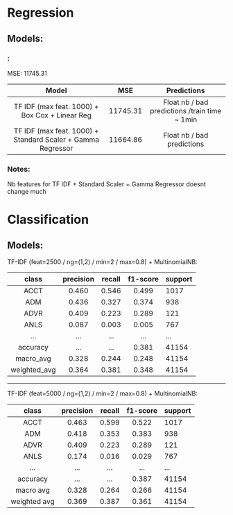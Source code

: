 # Regression

## Models:

### :

MSE: 11745.31

|                            Model                            |   MSE    |                  Predictions                  |
| :---------------------------------------------------------: | :------: | :-------------------------------------------: |
|       TF IDF (max feat. 1000) + Box Cox + Linear Reg        | 11745.31 | Float nb / bad predictions /train time ~ 1min |
| TF IDF (max feat. 1000) + Standard Scaler + Gamma Regressor | 11664.86 |          Float nb / bad predictions           |

### Notes:

Nb features for TF IDF + Standard Scaler + Gamma Regressor doesnt change much

# Classification

## Models:

TF-IDF (feat=2500 / ng=(1,2) / min=2 / max=0.8) + MultinomialNB:

|    class     | precision | recall | f1-score | support |
| :----------: | :-------: | :----: | :------: | ------- |
|     ACCT     |   0.460   | 0.546  |  0.499   | 1017    |
|     ADM      |   0.436   | 0.327  |  0.374   | 938     |
|     ADVR     |   0.409   | 0.223  |  0.289   | 121     |
|     ANLS     |   0.087   | 0.003  |  0.005   | 767     |
|     ...      |    ...    |  ...   |   ...    | ...     |
|   accuracy   |    ...    |  ...   |  0.381   | 41154   |
|  macro_avg   |   0.328   | 0.244  |  0.248   | 41154   |
| weighted_avg |   0.364   | 0.381  |  0.348   | 41154   |

---

TF-IDF (feat=5000 / ng=(1,2) / min=2 / max=0.8) + MultinomialNB:

|    class     | precision | recall | f1-score | support |
| :----------: | :-------: | :----: | :------: | ------- |
|     ACCT     |   0.463   | 0.599  |  0.522   | 1017    |
|     ADM      |   0.418   | 0.353  |  0.383   | 938     |
|     ADVR     |   0.409   | 0.223  |  0.289   | 121     |
|     ANLS     |   0.174   | 0.016  |  0.029   | 767     |
|     ...      |    ...    |  ...   |   ...    | ...     |
|   accuracy   |    ...    |  ...   |  0.387   | 41154   |
|  macro avg   |   0.328   | 0.264  |  0.266   | 41154   |
| weighted avg |   0.369   | 0.387  |  0.361   | 41154   |

